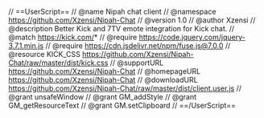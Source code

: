 // ==UserScript==
// @name Nipah chat client
// @namespace https://github.com/Xzensi/Nipah-Chat
// @version 1.0
// @author Xzensi
// @description Better Kick and 7TV emote integration for Kick chat.
// @match https://kick.com/*
// @require https://code.jquery.com/jquery-3.7.1.min.js
// @require https://cdn.jsdelivr.net/npm/fuse.js@7.0.0
// @resource KICK_CSS https://github.com/Xzensi/Nipah-Chat/raw/master/dist/kick.css
// @supportURL https://github.com/Xzensi/Nipah-Chat
// @homepageURL https://github.com/Xzensi/Nipah-Chat
// @downloadURL https://github.com/Xzensi/Nipah-Chat/raw/master/dist/client.user.js
// @grant unsafeWindow
// @grant GM_addStyle
// @grant GM_getResourceText
// @grant GM.setClipboard
// ==/UserScript==
